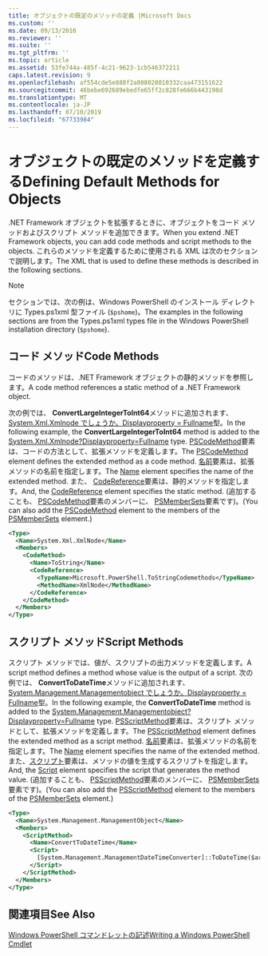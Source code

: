 ```yaml
---
title: オブジェクトの既定のメソッドの定義 |Microsoft Docs
ms.custom: ''
ms.date: 09/13/2016
ms.reviewer: ''
ms.suite: ''
ms.tgt_pltfrm: ''
ms.topic: article
ms.assetid: 53fe744a-485f-4c21-9623-1cb546372211
caps.latest.revision: 9
ms.openlocfilehash: af554cde5e888f2a008028010332caa473151622
ms.sourcegitcommit: 46bebe692689ebedfe65ff2c828fe666b443198d
ms.translationtype: MT
ms.contentlocale: ja-JP
ms.lasthandoff: 07/10/2019
ms.locfileid: "67733984"
---
```

# <a name="defining-default-methods-for-objects"></a><span data-ttu-id="e7255-102">オブジェクトの既定のメソッドを定義する</span><span class="sxs-lookup"><span data-stu-id="e7255-102">Defining Default Methods for Objects</span></span>

<span data-ttu-id="e7255-103">.NET Framework オブジェクトを拡張するときに、オブジェクトをコード メソッドおよびスクリプト メソッドを追加できます。</span><span class="sxs-lookup"><span data-stu-id="e7255-103">When you extend .NET Framework objects, you can add code methods and script methods to the objects.</span></span> <span data-ttu-id="e7255-104">これらのメソッドを定義するために使用される XML は次のセクションで説明します。</span><span class="sxs-lookup"><span data-stu-id="e7255-104">The XML that is used to define these methods is described in the following sections.</span></span>

> [!NOTE]
> <span data-ttu-id="e7255-105">セクションでは、次の例は、Windows PowerShell のインストール ディレクトリに Types.ps1xml 型ファイル (`$pshome`)。</span><span class="sxs-lookup"><span data-stu-id="e7255-105">The examples in the following sections are from the Types.ps1xml types file in the Windows PowerShell installation directory (`$pshome`).</span></span>

## <a name="code-methods"></a><span data-ttu-id="e7255-106">コード メソッド</span><span class="sxs-lookup"><span data-stu-id="e7255-106">Code Methods</span></span>

<span data-ttu-id="e7255-107">コードのメソッドは、.NET Framework オブジェクトの静的メソッドを参照します。</span><span class="sxs-lookup"><span data-stu-id="e7255-107">A code method references a static method of a .NET Framework object.</span></span>

<span data-ttu-id="e7255-108">次の例では、 **ConvertLargeIntegerToInt64**メソッドに追加されます、 [System.Xml.Xmlnode でしょうか。Displayproperty = Fullname](/dotnet/api/System.Xml.XmlNode)型。</span><span class="sxs-lookup"><span data-stu-id="e7255-108">In the following example, the **ConvertLargeIntegerToInt64** method is added to the [System.Xml.Xmlnode?Displayproperty=Fullname](/dotnet/api/System.Xml.XmlNode) type.</span></span> <span data-ttu-id="e7255-109">[PSCodeMethod](/dotnet/api/system.management.automation.pscodemethod)要素は、コードの方法として、拡張メソッドを定義します。</span><span class="sxs-lookup"><span data-stu-id="e7255-109">The [PSCodeMethod](/dotnet/api/system.management.automation.pscodemethod) element defines the extended method as a code method.</span></span> <span data-ttu-id="e7255-110">[名前](/dotnet/api/system.management.automation.psmemberinfo.name?view=pscore-6.2.0#System_Management_Automation_PSMemberInfo_Name)要素は、拡張メソッドの名前を指定します。</span><span class="sxs-lookup"><span data-stu-id="e7255-110">The [Name](/dotnet/api/system.management.automation.psmemberinfo.name?view=pscore-6.2.0#System_Management_Automation_PSMemberInfo_Name) element specifies the name of the extended method.</span></span> <span data-ttu-id="e7255-111">また、 [CodeReference](/dotnet/api/system.management.automation.pscodemethod.codereference?view=pscore-6.2.0#System_Management_Automation_PSCodeMethod_CodeReference)要素は、静的メソッドを指定します。</span><span class="sxs-lookup"><span data-stu-id="e7255-111">And, the [CodeReference](/dotnet/api/system.management.automation.pscodemethod.codereference?view=pscore-6.2.0#System_Management_Automation_PSCodeMethod_CodeReference) element specifies the static method.</span></span> <span data-ttu-id="e7255-112">(追加することも、 [PSCodeMethod](/dotnet/api/system.management.automation.pscodemethod)要素のメンバーに、 [PSMemberSets](/dotnet/api/system.management.automation.psmemberset?view=pscore-6.2.0)要素です)。</span><span class="sxs-lookup"><span data-stu-id="e7255-112">(You can also add the [PSCodeMethod](/dotnet/api/system.management.automation.pscodemethod) element to the members of the [PSMemberSets](/dotnet/api/system.management.automation.psmemberset?view=pscore-6.2.0) element.)</span></span>

```xml
<Type>
  <Name>System.Xml.XmlNode</Name>
  <Members>
    <CodeMethod>
      <Name>ToString</Name>
      <CodeReference>
        <TypeName>Microsoft.PowerShell.ToStringCodemethods</TypeName>
        <MethodName>XmlNode</MethodName>
      </CodeReference>
    </CodeMethod>
  </Members>
</Type>
```

## <a name="script-methods"></a><span data-ttu-id="e7255-113">スクリプト メソッド</span><span class="sxs-lookup"><span data-stu-id="e7255-113">Script Methods</span></span>

<span data-ttu-id="e7255-114">スクリプト メソッドでは、値が、スクリプトの出力メソッドを定義します。</span><span class="sxs-lookup"><span data-stu-id="e7255-114">A script method defines a method whose value is the output of a script.</span></span> <span data-ttu-id="e7255-115">次の例では、 **ConvertToDateTime**メソッドに追加されます、 [System.Management.Managementobject でしょうか。Displayproperty = Fullname](/dotnet/api/System.Management.ManagementObject)型。</span><span class="sxs-lookup"><span data-stu-id="e7255-115">In the following example, the **ConvertToDateTime** method is added to the [System.Management.Managementobject?Displayproperty=Fullname](/dotnet/api/System.Management.ManagementObject) type.</span></span> <span data-ttu-id="e7255-116">[PSScriptMethod](/dotnet/api/system.management.automation.psscriptmethod?view=pscore-6.2.0)要素は、スクリプト メソッドとして、拡張メソッドを定義します。</span><span class="sxs-lookup"><span data-stu-id="e7255-116">The [PSScriptMethod](/dotnet/api/system.management.automation.psscriptmethod?view=pscore-6.2.0) element defines the extended method as a script method.</span></span> <span data-ttu-id="e7255-117">[名前](/dotnet/api/system.management.automation.psmemberinfo.name?view=pscore-6.2.0#System_Management_Automation_PSMemberInfo_Name)要素は、拡張メソッドの名前を指定します。</span><span class="sxs-lookup"><span data-stu-id="e7255-117">The [Name](/dotnet/api/system.management.automation.psmemberinfo.name?view=pscore-6.2.0#System_Management_Automation_PSMemberInfo_Name) element specifies the name of the extended method.</span></span> <span data-ttu-id="e7255-118">また、[スクリプト](/dotnet/api/system.management.automation.psscriptmethod.script?view=pscore-6.2.0#System_Management_Automation_PSScriptMethod_Script)要素は、メソッドの値を生成するスクリプトを指定します。</span><span class="sxs-lookup"><span data-stu-id="e7255-118">And, the [Script](/dotnet/api/system.management.automation.psscriptmethod.script?view=pscore-6.2.0#System_Management_Automation_PSScriptMethod_Script) element specifies the script that generates the method value.</span></span> <span data-ttu-id="e7255-119">(追加することも、 [PSScriptMethod](/dotnet/api/system.management.automation.psscriptmethod?view=pscore-6.2.0)要素のメンバーに、 [PSMemberSets](/dotnet/api/system.management.automation.psmemberset?view=pscore-6.2.0)要素です)。</span><span class="sxs-lookup"><span data-stu-id="e7255-119">(You can also add the [PSScriptMethod](/dotnet/api/system.management.automation.psscriptmethod?view=pscore-6.2.0) element to the members of the [PSMemberSets](/dotnet/api/system.management.automation.psmemberset?view=pscore-6.2.0) element.)</span></span>

```xml
<Type>
  <Name>System.Management.ManagementObject</Name>
  <Members>
    <ScriptMethod>
      <Name>ConvertToDateTime</Name>
      <Script>
        [System.Management.ManagementDateTimeConverter]::ToDateTime($args[0])
      </Script>
    </ScriptMethod>
  </Members>
</Type>
```

## <a name="see-also"></a><span data-ttu-id="e7255-120">関連項目</span><span class="sxs-lookup"><span data-stu-id="e7255-120">See Also</span></span>

[<span data-ttu-id="e7255-121">Windows PowerShell コマンドレットの記述</span><span class="sxs-lookup"><span data-stu-id="e7255-121">Writing a Windows PowerShell Cmdlet</span></span>](./writing-a-windows-powershell-cmdlet.md)
